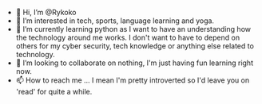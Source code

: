 - 👋 Hi, I’m @Rykoko
- 👀 I’m interested in tech, sports, language learning and yoga.
- 🌱 I’m currently learning python as I want to have an understanding how the technology around me works. I don't want to have to depend on others for my cyber security, tech knowledge or anything else related to technology. 
- 💞️ I’m looking to collaborate on nothing, I'm just having fun learning right now. 
- 📫 How to reach me ... I mean I'm pretty introverted so I'd leave you on 'read' for quite a while. 

<!---
Rykoko/Rykoko is a ✨ special ✨ repository because its `README.md` (this file) appears on your GitHub profile.
You can click the Preview link to take a look at your changes.
--->
